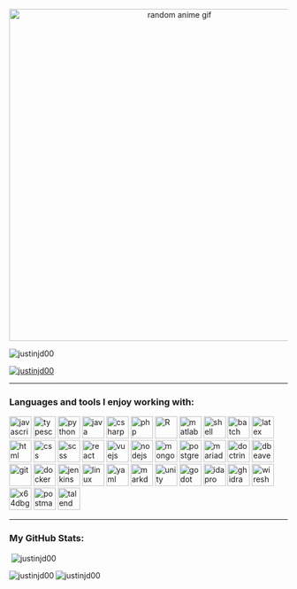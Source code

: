 <!-- @START_ANIME_GIF -->
<p align="center"><img src="https://media3.giphy.com/media/HQxZFma7yvvNnX58Yu/giphy.gif?cid=aa3c7a8532otiusucpv2drlkdm7r98dmds4g9sc90na3bzps&ep=v1_gifs_random&rid=giphy.gif&ct=g" alt="random anime gif" width="600px"></p>
<!-- @END_ANIME_GIF -->

<p align="left"> <img src="https://komarev.com/ghpvc/?username=justinjd00&label=Profil-Besuche&color=0e75b6&style=flat" alt="justinjd00" /> </p>

<p align="left"> <a href="https://github.com/ryo-ma/github-profile-trophy"><img src="https://github-profile-trophy.vercel.app/?username=justinjd00&theme=dracula" alt="justinjd00" /></a> </p>

---

### Languages and tools I enjoy working with:


<p align="left">
    <a href="https://www.javascript.com" target="_blank" rel="noreferrer"><img src="https://cdn.jsdelivr.net/gh/devicons/devicon/icons/javascript/javascript-original.svg" alt="javascript" width="40" height="40"/></a>
    <a href="https://www.typescriptlang.org/" target="_blank" rel="noreferrer"><img src="https://cdn.jsdelivr.net/gh/devicons/devicon/icons/typescript/typescript-original.svg" alt="typescript" width="40" height="40"/></a>
    <a href="https://www.python.org" target="_blank" rel="noreferrer"><img src="https://cdn.jsdelivr.net/gh/devicons/devicon/icons/python/python-original.svg" alt="python" width="40" height="40"/></a>
    <a href="https://www.java.com/" target="_blank" rel="noreferrer"><img src="https://cdn.jsdelivr.net/gh/devicons/devicon/icons/java/java-original.svg" alt="java" width="40" height="40"/></a>
    <a href="https://dotnet.microsoft.com/languages/csharp" target="_blank" rel="noreferrer"><img src="https://cdn.jsdelivr.net/gh/devicons/devicon/icons/csharp/csharp-original.svg" alt="csharp" width="40" height="40"/></a>
    <a href="https://www.php.net/" target="_blank" rel="noreferrer"><img src="https://cdn.jsdelivr.net/gh/devicons/devicon/icons/php/php-original.svg" alt="php" width="40" height="40"/></a>
    <a href="https://www.r-project.org/" target="_blank" rel="noreferrer"><img src="https://cdn.jsdelivr.net/gh/devicons/devicon/icons/r/r-original.svg" alt="R" width="40" height="40"/></a>
    <a href="https://www.mathworks.com/products/matlab.html" target="_blank" rel="noreferrer"><img src="https://cdn.jsdelivr.net/gh/devicons/devicon/icons/matlab/matlab-original.svg" alt="matlab" width="40" height="40"/></a>
    <a href="https://www.gnu.org/software/bash/" target="_blank" rel="noreferrer"><img src="https://cdn.jsdelivr.net/gh/devicons/devicon/icons/bash/bash-original.svg" alt="shell" width="40" height="40"/></a>
    <a href="https://en.wikipedia.org/wiki/Batch_file" target="_blank" rel="noreferrer"><img src="https://cdn.jsdelivr.net/gh/devicons/devicon/icons/windows8/windows8-original.svg" alt="batch" width="40" height="40"/></a>
    <a href="https://www.latex-project.org/" target="_blank" rel="noreferrer"><img src="https://cdn.jsdelivr.net/gh/devicons/devicon/icons/latex/latex-original.svg" alt="latex" width="40" height="40"/></a>
    <a href="https://html.spec.whatwg.org/" target="_blank" rel="noreferrer"><img src="https://cdn.jsdelivr.net/gh/devicons/devicon/icons/html5/html5-original.svg" alt="html" width="40" height="40"/></a>
    <a href="https://www.w3.org/Style/CSS/Overview.en.html" target="_blank" rel="noreferrer"><img src="https://cdn.jsdelivr.net/gh/devicons/devicon/icons/css3/css3-original.svg" alt="css" width="40" height="40"/></a>
    <a href="https://sass-lang.com/" target="_blank" rel="noreferrer"><img src="https://cdn.jsdelivr.net/gh/devicons/devicon/icons/sass/sass-original.svg" alt="scss" width="40" height="40"/></a>
    <a href="https://react.dev/" target="_blank" rel="noreferrer"><img src="https://cdn.jsdelivr.net/gh/devicons/devicon/icons/react/react-original.svg" alt="react" width="40" height="40"/></a>
    <a href="https://vuejs.org/" target="_blank" rel="noreferrer"><img src="https://cdn.jsdelivr.net/gh/devicons/devicon/icons/vuejs/vuejs-original.svg" alt="vuejs" width="40" height="40"/></a>
    <a href="https://nodejs.org" target="_blank" rel="noreferrer"><img src="https://cdn.jsdelivr.net/gh/devicons/devicon/icons/nodejs/nodejs-original.svg" alt="nodejs" width="40" height="40"/></a>
    <a href="https://www.mongodb.com/" target="_blank" rel="noreferrer"><img src="https://cdn.jsdelivr.net/gh/devicons/devicon/icons/mongodb/mongodb-original.svg" alt="mongodb" width="40" height="40"/></a>
    <a href="https://www.postgresql.org" target="_blank" rel="noreferrer"><img src="https://cdn.jsdelivr.net/gh/devicons/devicon/icons/postgresql/postgresql-original.svg" alt="postgresql" width="40" height="40"/></a>
    <a href="https://mariadb.org/" target="_blank" rel="noreferrer"><img src="https://cdn.jsdelivr.net/gh/devicons/devicon/icons/mariadb/mariadb-original.svg" alt="mariadb" width="40" height="40"/></a>
    <a href="https://www.doctrine-project.org/" target="_blank" rel="noreferrer"><img src="https://cdn.jsdelivr.net/gh/devicons/devicon/icons/doctrine/doctrine-original.svg" alt="doctrine" width="40" height="40"/></a>
    <a href="https://dbeaver.io/" target="_blank" rel="noreferrer"><img src="https://cdn.jsdelivr.net/gh/devicons/devicon/icons/dbeaver/dbeaver-original.svg" alt="dbeaver" width="40" height="40"/></a>
    <a href="https://git-scm.com/" target="_blank" rel="noreferrer"><img src="https://cdn.jsdelivr.net/gh/devicons/devicon/icons/git/git-original.svg" alt="git" width="40" height="40"/></a>
    <a href="https://www.docker.com/" target="_blank" rel="noreferrer"><img src="https://cdn.jsdelivr.net/gh/devicons/devicon/icons/docker/docker-original.svg" alt="docker" width="40" height="40"/></a>
    <a href="https://www.jenkins.io" target="_blank" rel="noreferrer"><img src="https://cdn.jsdelivr.net/gh/devicons/devicon/icons/jenkins/jenkins-original.svg" alt="jenkins" width="40" height="40"/></a>
    <a href="https://www.linux.org/" target="_blank" rel="noreferrer"><img src="https://cdn.jsdelivr.net/gh/devicons/devicon/icons/linux/linux-original.svg" alt="linux" width="40" height="40"/></a>
    <a href="https://yaml.org/" target="_blank" rel="noreferrer"><img src="https://cdn.jsdelivr.net/gh/devicons/devicon/icons/yaml/yaml-original.svg" alt="yaml" width="40" height="40"/></a>
    <a href="https://www.markdownguide.org/" target="_blank" rel="noreferrer"><img src="https://cdn.jsdelivr.net/gh/devicons/devicon/icons/markdown/markdown-original.svg" alt="markdown" width="40" height="40"/></a>
    <a href="https://unity.com/" target="_blank" rel="noreferrer"><img src="https://cdn.jsdelivr.net/gh/devicons/devicon/icons/unity/unity-original.svg" alt="unity" width="40" height="40"/></a>
    <a href="https://godotengine.org/" target="_blank" rel="noreferrer"><img src="https://cdn.jsdelivr.net/gh/devicons/devicon/icons/godot/godot-original.svg" alt="godot" width="40" height="40"/></a>
    <a href="https://www.hex-rays.com/products/ida/" target="_blank" rel="noreferrer"><img src="https://upload.wikimedia.org/wikipedia/commons/thumb/a/a4/Mme_de_Maintenon.jpg/250px-Mme_de_Maintenon.jpg" alt="ida pro" width="40" height="40"/></a>
    <a href="https://ghidra-sre.org/" target="_blank" rel="noreferrer"><img src="https://upload.wikimedia.org/wikipedia/commons/thumb/f/f6/Ghidra_logo.svg/120px-Ghidra_logo.svg.png?20220727174502" alt="ghidra" width="40" height="40"/></a>
    <a href="https://www.wireshark.org/" target="_blank" rel="noreferrer"><img src="https://upload.wikimedia.org/wikipedia/commons/d/df/Wireshark_icon.svg" alt="wireshark" width="40" height="40"/></a>
    <a href="https://x64dbg.com/" target="_blank" rel="noreferrer"><img src="https://x64dbg.com/img/icon-white.png" alt="x64dbg" width="40" height="40"/></a>
    <a href="https://www.postman.com" target="_blank" rel="noreferrer"><img src="https://cdn.jsdelivr.net/gh/devicons/devicon/icons/postman/postman-original.svg" alt="postman" width="40" height="40"/></a>
    <a href="https://www.talend.com/" target="_blank" rel="noreferrer"><img src="https://statics-dev.cloud.talend.com/@talend/common/images/favicon-logo-square.ico"" alt="talend" width="40" height="40"/></a>
</p>

---


### My GitHub Stats:

<p>&nbsp;<img align="center" src="https://github-readme-stats.vercel.app/api?username=justinjd00&show_icons=true&locale=en&theme=dark" alt="justinjd00" /></p>

<p><img align="left" src="https://github-readme-stats.vercel.app/api/top-langs?username=justinjd00&show_icons=true&locale=en&layout=compact&theme=dark" alt="justinjd00" /></p>

<p><img align="center" src="https://github-readme-streak-stats.herokuapp.com/?user=justinjd00&theme=dark" alt="justinjd00" /></p>

